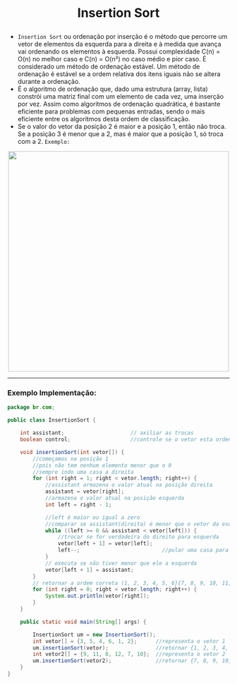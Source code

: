 # <p align="center">  Insertion Sort </p>
* `Insertion Sort` ou ordenação por inserção é o método que percorre um vetor de elementos da esquerda para a direita e à medida que avança vai ordenando os 
elementos à esquerda. Possui complexidade C(n) = O(n) no melhor caso e C(n) = O(n²) no caso médio e pior caso. É considerado um método de ordenação estável.
Um método de ordenação é estável se a ordem relativa dos itens iguais não se altera durante a ordenação.
* É o algoritmo de ordenação que, dado uma estrutura (array, lista) constrói uma matriz final com um elemento de cada vez, uma inserção 
por vez. Assim como algoritmos de ordenação quadrática, é bastante eficiente para problemas com pequenas entradas, sendo o mais eficiente entre os algoritmos desta ordem de 
classificação.
* Se o valor do vetor da posição 2 é maior e a posição 1, então não troca. Se a posição 3 é menor que a 2, mas é maior que a posição 1, só troca com a 2. `Exemplo:`
<p align="center">
<img src="https://upload.wikimedia.org/wikipedia/commons/9/9c/Insertion-sort-example.gif" width="500">
  </p>
  
---

### Exemplo Implementação: 

```Java
package br.com;

public class InsertionSort {

    int assistant;                     // axiliar as trocas
    boolean control;                   //controle se o vetor esta ordenado

    void insertionSort(int vetor[]) {
        //começamos na posição 1
        //pois não tem nenhum elemento menor que o 0 
        //sempre indo uma casa a direita
        for (int right = 1; right < vetor.length; right++) {
            //assistant armazena o valor atual na posição direita
            assistant = vetor[right];
            //armazena o valor atual na posição esquerda
            int left = right - 1;

            //left é maior ou igual a zero
            //comparar se assistant(direita) é menor que o vetor da esquerda
            while ((left >= 0 && assistant < vetor[left])) {
                //trocar se for verdadeira do direito para esquerda
                vetor[left + 1] = vetor[left];
                left--;                          //pular uma casa para esqueda
            }
            // executa se não tiver menor que ele a esquerda
            vetor[left + 1] = assistant;
        }
        // retornar a ordem correta (1, 2, 3, 4, 5, 6}{7, 8, 9, 10, 11, 12}
        for (int right = 0; right < vetor.length; right++) {
            System.out.println(vetor[right]);
        }
    }

    public static void main(String[] args) {

        InsertionSort um = new InsertionSort();
        int vetor[] = {3, 5, 4, 6, 1, 2};      //representa o vetor 1 
        um.insertionSort(vetor);               //retornar {1, 2, 3, 4, 5, 6}
        int vetor2[] = {9, 11, 8, 12, 7, 10};  //representa o vetor 2
        um.insertionSort(vetor2);              //retornar {7, 8, 9, 10, 11, 12}
    }
}
```

